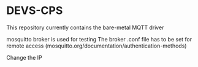 # DEVS-CPS
This repository currently contains the bare-metal MQTT driver

mosquitto broker is used for testing
The broker .conf file has to be set for remote access (mosquitto.org/documentation/authentication-methods)

Change the IP

